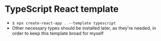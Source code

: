 # TypeScript React template

- ```$ npx create-react-app . --template typescript```
- Other necessary types should be installed later, as they're needed, in order to keep this template broad for myself
